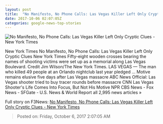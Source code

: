 ```yaml
---
layout: post
title:  "No Manifesto, No Phone Calls: Las Vegas Killer Left Only Cryptic Clues - New York Times"
date: 2017-10-06 02:07:05Z
categories: google-news-top-stories
---
```


![No Manifesto, No Phone Calls: Las Vegas Killer Left Only Cryptic Clues - New York Times](https://static01.nyt.com/images/2017/10/06/us/06motive-sub/06motive-sub-facebookJumbo.jpg)

New York Times No Manifesto, No Phone Calls: Las Vegas Killer Left Only Cryptic Clues New York Times Fifty-eight wooden crosses bearing the names of shooting victims were set up as a memorial along Las Vegas Boulevard. Credit Jim Wilson/The New York Times. LAS VEGAS — The man who killed 49 people at an Orlando nightclub last year pledged ... Motive remains elusive five days after Las Vegas massacre ABC News Official: Las Vegas shooter tried to buy tracer rounds before massacre CNN Las Vegas Shooter's Life Comes Into Focus, But Not His Motive NPR CBS News - Fox News - SFGate - U.S. News & World Report all 2,995 news articles »


Full story on F3News: [No Manifesto, No Phone Calls: Las Vegas Killer Left Only Cryptic Clues - New York Times](http://www.f3nws.com/n/yXnkXB)

> Posted on: Friday, October 6, 2017 2:07:05 AM
